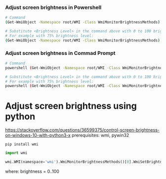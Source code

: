 ### Adjust screen brightness in Powershell

```sh
# Command
(Get-WmiObject -Namespace root/WMI -Class WmiMonitorBrightnessMethods).WmiSetBrightness(1,<Brightness Level>)

# Substitute <Brightness Level> in the command above with 0 to 100 brightness level percentage you want.
# For example with 75% brightness level:
(Get-WmiObject -Namespace root/WMI -Class WmiMonitorBrightnessMethods).WmiSetBrightness(1,75)

```

### Adjust screen brightness in Commad Prompt

```bash
# Command
powershell (Get-WmiObject -Namespace root/WMI -Class WmiMonitorBrightnessMethods).WmiSetBrightness(1,<Brightness Level>)

# Substitute <Brightness Level> in the command above with 0 to 100 brightness level percentage you want.
# For example with 75% brightness level:
powershell (Get-WmiObject -Namespace root/WMI -Class WmiMonitorBrightnessMethods).WmiSetBrightness(1,75)

```

# Adjust screen brightness using python
https://stackoverflow.com/questions/36599375/control-screen-brightness-on-windows-10-with-python3-x
prerequisites: wmi, pywin32

`pip install wmi`

```python
import wmi

wmi.WMI(namespace='wmi').WmiMonitorBrightnessMethods()[0].WmiSetBrightness(<brightness>, 0)
```

where: brightness = 0..100

